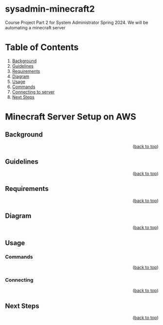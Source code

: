 # sysadmin-minecraft2
Course Project Part 2 for System Administrator Spring 2024. We will be automating a minecraft server

<a href="top"></a>
# Table of Contents
1. [Background](#background)
2. [Guidelines](#guidelines)
3. [Requirements](#requirements)
4. [Diagram](#diagram)
5. [Usage](#usage)
6. [Commands](#commands)
7. [Connecting to server](#connect)
8. [Next Steps](#next-steps)


# Minecraft Server Setup on AWS

## Background 

<p align="right">(<a href="#readme-top">back to top</a>)</p>

## Guidelines

<p align="right">(<a href="#readme-top">back to top</a>)</p>

## Requirements

<p align="right">(<a href="#readme-top">back to top</a>)</p>

## Diagram

<p align="right">(<a href="#readme-top">back to top</a>)</p>

## Usage

### Commands

<p align="right">(<a href="#readme-top">back to top</a>)</p>

### Connecting

<p align="right">(<a href="#readme-top">back to top</a>)</p>

## Next Steps

<p align="right">(<a href="#readme-top">back to top</a>)</p>